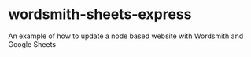 # wordsmith-sheets-express
An example of how to update a node based website with Wordsmith and Google Sheets
